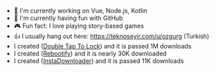 - 🔭 I'm currently working on Vue, Node.js, Kotlin
- 🌱 I'm currently having fun with GitHub
- 🎮 Fun fact: I love playing story-based games
- 👍 I usually hang out here: https://teknoseyir.com/u/ozgurg (Turkish)
- I created ([Double Tap To Lock](https://dttl.page.link/store)) and it is passed 1M downloads
- I created ([Rebootify](https://rebootify.page.link/store)) and it is nearly 30K downloaded
- I created ([InstaDownloader](https://instadownloader.page.link/store)) and it is passed 11K downloads
